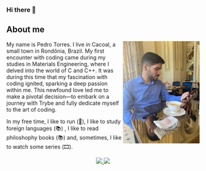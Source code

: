 ### Hi there 👋

## About me

<img align="right" src="/images/pedroebtorres.jpeg" width="200px">

My name is Pedro Torres. I live in Cacoal, a small town in Rondônia, Brazil. My first encounter with coding came during my studies in Materials Engineering, where I delved into the world of C and C++. It was during this time that my fascination with coding ignited, sparking a deep passion within me. This newfound love led me to make a pivotal decision—to embark on a journey with Trybe and fully dedicate myself to the art of coding.

In my free time, I like to run (🏃), I like to study foreign languages (📚) , I like to read philoshophy books (📚) and, sometimes, I like to watch some series (🎞️).

<p align="center">
  <a href="https://www.linkedin.com/in/pedroebtorres">
    <img src="https://img.shields.io/badge/LinkedIn-0077B5?style=for-the-badge&logo=linkedin&logoColor=white"/>
  </a>

  <a href="mailto:pebtorres@hotmail.com">
    <img src="https://img.shields.io/badge/Microsoft_Outlook-0078D4?style=for-the-badge&logo=microsoft-outlook&logoColor=white"/>
  </a>
  
</p>

<!--
**pedroebtorres/pedroebtorres** is a ✨ _special_ ✨ repository because its `README.md` (this file) appears on your GitHub profile.

Here are some ideas to get you started:

- 🔭 I’m currently working on ...
- 🌱 I’m currently learning ...
- 👯 I’m looking to collaborate on ...
- 🤔 I’m looking for help with ...
- 💬 Ask me about ...
- 📫 How to reach me: ...
- 😄 Pronouns: ...
- ⚡ Fun fact: ...
-->
